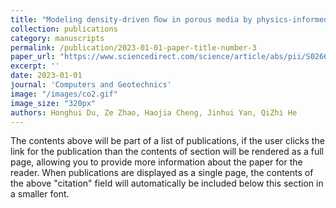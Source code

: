 ```yaml
---
title: "Modeling density-driven ﬂow in porous media by physics-informed neural networks for CO2 sequestration"
collection: publications
category: manuscripts
permalink: /publication/2023-01-01-paper-title-number-3
paper_url: "https://www.sciencedirect.com/science/article/abs/pii/S0266352X23001908"
excerpt: ''
date: 2023-01-01
journal: 'Computers and Geotechnics'
image: "/images/co2.gif"
image_size: "320px"
authors: Honghui Du, Ze Zhao, Haojia Cheng, Jinhui Yan, QiZhi He
---
```


The contents above will be part of a list of publications, if the user clicks the link for the publication than the contents of section will be rendered as a full page, allowing you to provide more information about the paper for the reader. When publications are displayed as a single page, the contents of the above "citation" field will automatically be included below this section in a smaller font.

